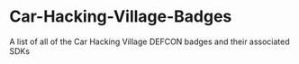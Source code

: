 # Car-Hacking-Village-Badges
A list of all of the Car Hacking Village DEFCON badges and their associated SDKs
